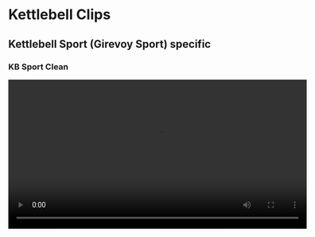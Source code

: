 # Kettlebell Clips

## Kettlebell Sport (Girevoy Sport) specific

### KB Sport Clean

<video width="600" controls>
<source src="clips/kbsport_clean.mp4" type="video/mp4">
</video> 
